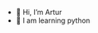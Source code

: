 - 👋 Hi, I’m Artur
- 🌱 I am learning python
<!---
TheArtur128/TheArtur128 is a ✨ special ✨ repository because its `README.md` (this file) appears on your GitHub profile.
You can click the Preview link to take a look at your changes.
--->
